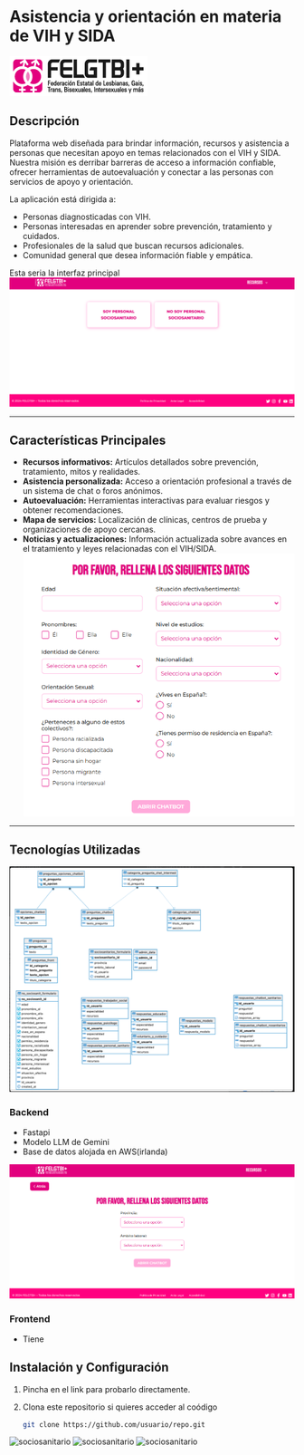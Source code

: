 
 # **Asistencia y orientación en materia de VIH y SIDA**
![logo](Imagenes/logo.png)


## **Descripción**

Plataforma web diseñada para brindar información, recursos y asistencia a personas que necesitan apoyo en temas relacionados con el VIH y SIDA. Nuestra misión es derribar barreras de acceso a información confiable, ofrecer herramientas de autoevaluación y conectar a las personas con servicios de apoyo y orientación.

La aplicación está dirigida a:  
- Personas diagnosticadas con VIH.  
- Personas interesadas en aprender sobre prevención, tratamiento y cuidados.  
- Profesionales de la salud que buscan recursos adicionales.  
- Comunidad general que desea información fiable y empática.

Esta seria la interfaz principal 
![web](Imagenes/interfaz_web.png)


---

## **Características Principales**

- **Recursos informativos:** Artículos detallados sobre prevención, tratamiento, mitos y realidades.  
- **Asistencia personalizada:** Acceso a orientación profesional a través de un sistema de chat o foros anónimos.  
- **Autoevaluación:** Herramientas interactivas para evaluar riesgos y obtener recomendaciones.  
- **Mapa de servicios:** Localización de clínicas, centros de prueba y organizaciones de apoyo cercanas.  
- **Noticias y actualizaciones:** Información actualizada sobre avances en el tratamiento y leyes relacionadas con el VIH/SIDA.
![no_sociosanitario](Imagenes/no_sociosanitario.png)
---

## **Tecnologías Utilizadas**

![sociosanitario](Imagenes/tablas.png)
### **Backend**
- Fastapi
- Modelo LLM de Gemini  
- Base de datos alojada en AWS(irlanda) 

![sociosanitario](Imagenes/sociosanitario.png)
### **Frontend** 
- Tiene

## **Instalación y Configuración**

1. Pincha en el link para probarlo directamente.


2. Clona este repositorio si quieres acceder al coódigo  
   ```bash
   git clone https://github.com/usuario/repo.git


![sociosanitario](Imagenes/googlemaps.png)
![sociosanitario](Imagenes/render.png)
![sociosanitario](Imagenes/aws.png)

